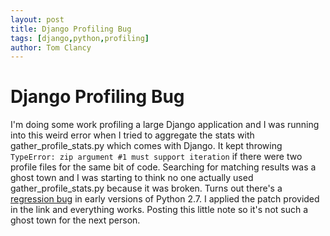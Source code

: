 ```yaml
---
layout: post
title: Django Profiling Bug
tags: [django,python,profiling]
author: Tom Clancy
---
```


# Django Profiling Bug

I'm doing some work profiling a large Django application and I was running into this weird error when I tried to aggregate the stats with gather_profile_stats.py which comes with Django. It kept throwing `TypeError: zip argument #1 must support iteration` if there were two profile files for the same bit of code. Searching for matching results was a ghost town and I was starting to think no one actually used gather_profile_stats.py because it was broken. Turns out there's a [regression bug](http://bugs.python.org/issue7372) in early versions of Python 2.7. I applied the patch provided in the link and everything works. Posting this little note so it's not such a ghost town for the next person.
